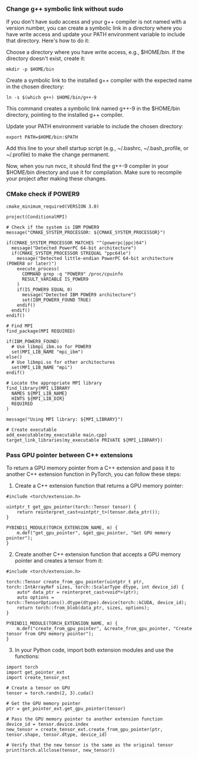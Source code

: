 ### Change g++ symbolic link without sudo
If you don't have sudo access and your g++ compiler is not named with a version number, you can create a symbolic link in a directory where you have write access and update your PATH environment variable to include that directory. Here's how to do it:

Choose a directory where you have write access, e.g., $HOME/bin. If the directory doesn't exist, create it:
```
mkdir -p $HOME/bin
```
Create a symbolic link to the installed g++ compiler with the expected name in the chosen directory:
```
ln -s $(which g++) $HOME/bin/g++-9
```
This command creates a symbolic link named g++-9 in the $HOME/bin directory, pointing to the installed g++ compiler.

Update your PATH environment variable to include the chosen directory:
```
export PATH=$HOME/bin:$PATH
```
Add this line to your shell startup script (e.g., ~/.bashrc, ~/.bash_profile, or ~/.profile) to make the change permanent.

Now, when you run nvcc, it should find the g++-9 compiler in your $HOME/bin directory and use it for compilation. Make sure to recompile your project after making these changes.

### CMake check if POWER9

```
cmake_minimum_required(VERSION 3.0)

project(ConditionalMPI)

# Check if the system is IBM POWER9
message("CMAKE_SYSTEM_PROCESSOR: ${CMAKE_SYSTEM_PROCESSOR}")

if(CMAKE_SYSTEM_PROCESSOR MATCHES "^(powerpc|ppc)64")
  message("Detected PowerPC 64-bit architecture")
  if(CMAKE_SYSTEM_PROCESSOR STREQUAL "ppc64le")
    message("Detected little-endian PowerPC 64-bit architecture (POWER8 or later)")
    execute_process(
      COMMAND grep -q "POWER9" /proc/cpuinfo
      RESULT_VARIABLE IS_POWER9
    )
    if(IS_POWER9 EQUAL 0)
      message("Detected IBM POWER9 architecture")
      set(IBM_POWER9_FOUND TRUE)
    endif()
  endif()
endif()

# Find MPI
find_package(MPI REQUIRED)

if(IBM_POWER9_FOUND)
  # Use libmpi_ibm.so for POWER9
  set(MPI_LIB_NAME "mpi_ibm")
else()
  # Use libmpi.so for other architectures
  set(MPI_LIB_NAME "mpi")
endif()

# Locate the appropriate MPI library
find_library(MPI_LIBRARY
  NAMES ${MPI_LIB_NAME}
  HINTS ${MPI_LIB_DIR}
  REQUIRED
)

message("Using MPI library: ${MPI_LIBRARY}")

# Create executable
add_executable(my_executable main.cpp)
target_link_libraries(my_executable PRIVATE ${MPI_LIBRARY})

```

### Pass GPU pointer between C++ extensions

To return a GPU memory pointer from a C++ extension and pass it to another C++ extension function in PyTorch, you can follow these steps:

1. Create a C++ extension function that returns a GPU memory pointer:
```
#include <torch/extension.h>

uintptr_t get_gpu_pointer(torch::Tensor tensor) {
    return reinterpret_cast<uintptr_t>(tensor.data_ptr());
}

PYBIND11_MODULE(TORCH_EXTENSION_NAME, m) {
    m.def("get_gpu_pointer", &get_gpu_pointer, "Get GPU memory pointer");
}

```

2. Create another C++ extension function that accepts a GPU memory pointer and creates a tensor from it:
```
#include <torch/extension.h>

torch::Tensor create_from_gpu_pointer(uintptr_t ptr, torch::IntArrayRef sizes, torch::ScalarType dtype, int device_id) {
    auto* data_ptr = reinterpret_cast<void*>(ptr);
    auto options = torch::TensorOptions().dtype(dtype).device(torch::kCUDA, device_id);
    return torch::from_blob(data_ptr, sizes, options);
}

PYBIND11_MODULE(TORCH_EXTENSION_NAME, m) {
    m.def("create_from_gpu_pointer", &create_from_gpu_pointer, "Create tensor from GPU memory pointer");
}
```
3. In your Python code, import both extension modules and use the functions:
```
import torch
import get_pointer_ext
import create_tensor_ext

# Create a tensor on GPU
tensor = torch.randn(2, 3).cuda()

# Get the GPU memory pointer
ptr = get_pointer_ext.get_gpu_pointer(tensor)

# Pass the GPU memory pointer to another extension function
device_id = tensor.device.index
new_tensor = create_tensor_ext.create_from_gpu_pointer(ptr, tensor.shape, tensor.dtype, device_id)

# Verify that the new tensor is the same as the original tensor
print(torch.allclose(tensor, new_tensor))

```
